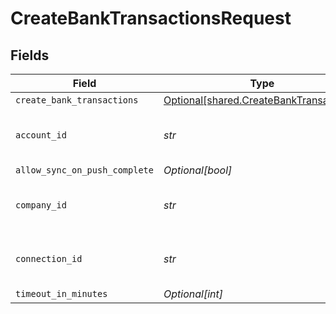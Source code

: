# CreateBankTransactionsRequest


## Fields

| Field                                                                                    | Type                                                                                     | Required                                                                                 | Description                                                                              | Example                                                                                  |
| ---------------------------------------------------------------------------------------- | ---------------------------------------------------------------------------------------- | ---------------------------------------------------------------------------------------- | ---------------------------------------------------------------------------------------- | ---------------------------------------------------------------------------------------- |
| `create_bank_transactions`                                                               | [Optional[shared.CreateBankTransactions]](../../models/shared/createbanktransactions.md) | :heavy_minus_sign:                                                                       | N/A                                                                                      |                                                                                          |
| `account_id`                                                                             | *str*                                                                                    | :heavy_check_mark:                                                                       | Unique identifier for an account                                                         |                                                                                          |
| `allow_sync_on_push_complete`                                                            | *Optional[bool]*                                                                         | :heavy_minus_sign:                                                                       | N/A                                                                                      |                                                                                          |
| `company_id`                                                                             | *str*                                                                                    | :heavy_check_mark:                                                                       | N/A                                                                                      | 8a210b68-6988-11ed-a1eb-0242ac120002                                                     |
| `connection_id`                                                                          | *str*                                                                                    | :heavy_check_mark:                                                                       | N/A                                                                                      | 2e9d2c44-f675-40ba-8049-353bfcb5e171                                                     |
| `timeout_in_minutes`                                                                     | *Optional[int]*                                                                          | :heavy_minus_sign:                                                                       | N/A                                                                                      |                                                                                          |
